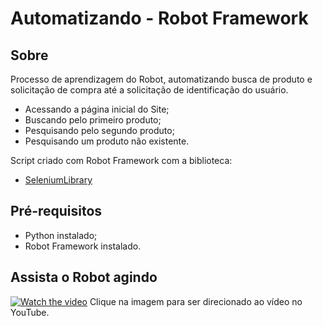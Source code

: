 
# Automatizando - Robot Framework

## Sobre
  Processo de aprendizagem do Robot, automatizando busca de produto e solicitação de compra até a solicitação de identificação do usuário.
  - Acessando a página inicial do Site;
  - Buscando pelo primeiro produto;
  - Pesquisando pelo segundo produto;
  - Pesquisando um produto não existente.

  Script criado com Robot Framework com a biblioteca:
  - [SeleniumLibrary](https://robotframework.org/SeleniumLibrary/SeleniumLibrary.html)

## Pré-requisitos
  - Python instalado;
  - Robot Framework instalado.

## Assista o Robot agindo
  [![Watch the video](https://img.youtube.com/vi/O2-f5MVgVco/maxresdefault.jpg)](https://youtu.be/O2-f5MVgVco)
  Clique na imagem para ser direcionado ao vídeo no YouTube.
